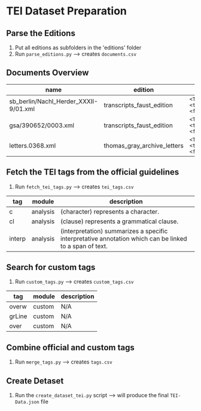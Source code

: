 # TEI Dataset Preparation

## Parse the Editions
1. Put all editions as subfolders in the 'editions' folder
2. Run `parse_editions.py` --> creates `documents.csv`

## Documents Overview
| name | edition | attributes |
|------|------------|------------|
| sb_berlin/Nachl_Herder_XXXII-9/01.xml | transcripts_faust_edition | `<TEI><teiHeader><fileDesc>...` |
| gsa/390652/0003.xml | transcripts_faust_edition | `<TEI><teiHeader><fileDesc>...` |
| letters.0368.xml | thomas_gray_archive_letters | `<TEI><teiHeader><fileDesc>...` |

## Fetch the TEI tags from the official guidelines
1. Run `fetch_tei_tags.py` --> creates `tei_tags.csv`

| tag | module | description |
|-----|---------|-------------|
| c | analysis | (character) represents a character. |
| cl | analysis | (clause) represents a grammatical clause. |
| interp | analysis | (interpretation) summarizes a specific interpretative annotation which can be linked to a span of text. |

## Search for custom tags
1. Run `custom_tags.py` --> creates `custom_tags.csv`

| tag | module | description |
|-----|---------|-------------|
| overw | custom | N/A |
| grLine | custom | N/A |
| over | custom | N/A |

## Combine official and custom tags
1. Run `merge_tags.py` --> creates `tags.csv`

## Create Detaset
1. Run the `create_dataset_tei.py` script --> will produce the final `TEI-Data.json` file

